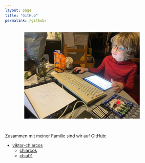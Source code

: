 ```yaml
---
layout: page
title: "GitHub"
permalink: /github/
---
```


<div style="text-align: center;">
	<img src="../assets/images/2024-11-23-wir-lernen-git.jpg" alt="Bild: wir lernen git" style="width: 75%" />
</div>

&nbsp;

Zusammen mit meiner Familie sind wir auf GitHub:

- [viktor-chiarcos](viktor-chiarcos)
  - [chiarcos](https://github.com/chiarcos)
  - [chia01](https://github.com/chia01)  

